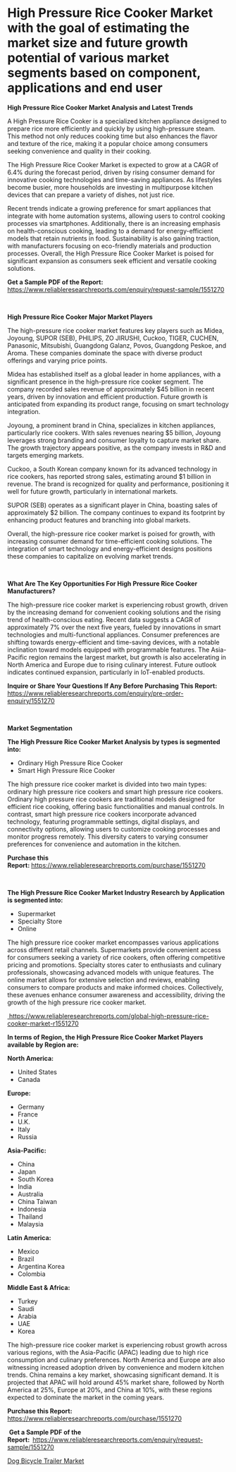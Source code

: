 <p><h1>High Pressure Rice Cooker Market with the goal of estimating the market size and future growth potential of various market segments based on component, applications and end user</h1></p><p><strong>High Pressure Rice Cooker Market Analysis and Latest Trends</strong></p>
<p><p>A High Pressure Rice Cooker is a specialized kitchen appliance designed to prepare rice more efficiently and quickly by using high-pressure steam. This method not only reduces cooking time but also enhances the flavor and texture of the rice, making it a popular choice among consumers seeking convenience and quality in their cooking. </p><p>The High Pressure Rice Cooker Market is expected to grow at a CAGR of 6.4% during the forecast period, driven by rising consumer demand for innovative cooking technologies and time-saving appliances. As lifestyles become busier, more households are investing in multipurpose kitchen devices that can prepare a variety of dishes, not just rice. </p><p>Recent trends indicate a growing preference for smart appliances that integrate with home automation systems, allowing users to control cooking processes via smartphones. Additionally, there is an increasing emphasis on health-conscious cooking, leading to a demand for energy-efficient models that retain nutrients in food. Sustainability is also gaining traction, with manufacturers focusing on eco-friendly materials and production processes. Overall, the High Pressure Rice Cooker Market is poised for significant expansion as consumers seek efficient and versatile cooking solutions.</p></p>
<p><strong>Get a Sample PDF of the Report:&nbsp;</strong> <a href="https://www.reliableresearchreports.com/enquiry/request-sample/1551270?utm_campaign=3250&utm_medium=2&utm_source=Github&utm_content=ia&utm_term=04042025&utm_id=high-pressure-rice-cooker">https://www.reliableresearchreports.com/enquiry/request-sample/1551270</a></p>
<p>&nbsp;</p>
<p><strong>High Pressure Rice Cooker Major Market Players</strong></p>
<p><p>The high-pressure rice cooker market features key players such as Midea, Joyoung, SUPOR (SEB), PHILIPS, ZO JIRUSHI, Cuckoo, TIGER, CUCHEN, Panasonic, Mitsubishi, Guangdong Galanz, Povos, Guangdong Peskoe, and Aroma. These companies dominate the space with diverse product offerings and varying price points.</p><p>Midea has established itself as a global leader in home appliances, with a significant presence in the high-pressure rice cooker segment. The company recorded sales revenue of approximately $45 billion in recent years, driven by innovation and efficient production. Future growth is anticipated from expanding its product range, focusing on smart technology integration.</p><p>Joyoung, a prominent brand in China, specializes in kitchen appliances, particularly rice cookers. With sales revenues nearing $5 billion, Joyoung leverages strong branding and consumer loyalty to capture market share. The growth trajectory appears positive, as the company invests in R&D and targets emerging markets.</p><p>Cuckoo, a South Korean company known for its advanced technology in rice cookers, has reported strong sales, estimating around $1 billion in revenue. The brand is recognized for quality and performance, positioning it well for future growth, particularly in international markets.</p><p>SUPOR (SEB) operates as a significant player in China, boasting sales of approximately $2 billion. The company continues to expand its footprint by enhancing product features and branching into global markets. </p><p>Overall, the high-pressure rice cooker market is poised for growth, with increasing consumer demand for time-efficient cooking solutions. The integration of smart technology and energy-efficient designs positions these companies to capitalize on evolving market trends.</p></p>
<p>&nbsp;</p>
<p><strong>What Are The Key Opportunities For High Pressure Rice Cooker Manufacturers?</strong></p>
<p><p>The high-pressure rice cooker market is experiencing robust growth, driven by the increasing demand for convenient cooking solutions and the rising trend of health-conscious eating. Recent data suggests a CAGR of approximately 7% over the next five years, fueled by innovations in smart technologies and multi-functional appliances. Consumer preferences are shifting towards energy-efficient and time-saving devices, with a notable inclination toward models equipped with programmable features. The Asia-Pacific region remains the largest market, but growth is also accelerating in North America and Europe due to rising culinary interest. Future outlook indicates continued expansion, particularly in IoT-enabled products.</p></p>
<p><strong>Inquire or Share Your Questions If Any Before Purchasing This Report:</strong> <a href="https://www.reliableresearchreports.com/enquiry/pre-order-enquiry/1551270?utm_campaign=3250&utm_medium=2&utm_source=Github&utm_content=ia&utm_term=04042025&utm_id=high-pressure-rice-cooker">https://www.reliableresearchreports.com/enquiry/pre-order-enquiry/1551270</a></p>
<p>&nbsp;</p>
<p><strong>Market Segmentation</strong></p>
<p><strong>The High Pressure Rice Cooker Market Analysis by types is segmented into:</strong></p>
<p><ul><li>Ordinary High Pressure Rice Cooker</li><li>Smart High Pressure Rice Cooker</li></ul></p>
<p><p>The high pressure rice cooker market is divided into two main types: ordinary high pressure rice cookers and smart high pressure rice cookers. Ordinary high pressure rice cookers are traditional models designed for efficient rice cooking, offering basic functionalities and manual controls. In contrast, smart high pressure rice cookers incorporate advanced technology, featuring programmable settings, digital displays, and connectivity options, allowing users to customize cooking processes and monitor progress remotely. This diversity caters to varying consumer preferences for convenience and automation in the kitchen.</p></p>
<p><strong>Purchase this Report:&nbsp;</strong><a href="https://www.reliableresearchreports.com/purchase/1551270?utm_campaign=3250&utm_medium=2&utm_source=Github&utm_content=ia&utm_term=04042025&utm_id=high-pressure-rice-cooker">https://www.reliableresearchreports.com/purchase/1551270</a></p>
<p>&nbsp;</p>
<p><strong>The High Pressure Rice Cooker Market Industry Research by Application is segmented into:</strong></p>
<p><ul><li>Supermarket</li><li>Specialty Store</li><li>Online</li></ul></p>
<p><p>The high pressure rice cooker market encompasses various applications across different retail channels. Supermarkets provide convenient access for consumers seeking a variety of rice cookers, often offering competitive pricing and promotions. Specialty stores cater to enthusiasts and culinary professionals, showcasing advanced models with unique features. The online market allows for extensive selection and reviews, enabling consumers to compare products and make informed choices. Collectively, these avenues enhance consumer awareness and accessibility, driving the growth of the high pressure rice cooker market.</p></p>
<p><a href="https://www.reliableresearchreports.com/global-high-pressure-rice-cooker-market-r1551270?utm_campaign=3250&utm_medium=2&utm_source=Github&utm_content=ia&utm_term=04042025&utm_id=high-pressure-rice-cooker">&nbsp;https://www.reliableresearchreports.com/global-high-pressure-rice-cooker-market-r1551270</a></p>
<p><strong>In terms of Region, the High Pressure Rice Cooker Market Players available by Region are:</strong></p>
<p>
    <p> <strong> North America: </strong>
        <ul>
            <li>United States</li>
            <li>Canada</li>
        </ul>
        </p> 
    <p> <strong> Europe: </strong>
        <ul>
            <li>Germany</li>
            <li>France</li>
            <li>U.K.</li>
            <li>Italy</li>
            <li>Russia</li>
        </ul>
        </p> 
    <p> <strong> Asia-Pacific: </strong>
        <ul>
            <li>China</li>
            <li>Japan</li>
            <li>South Korea</li>
            <li>India</li>
            <li>Australia</li>
            <li>China Taiwan</li>
            <li>Indonesia</li>
            <li>Thailand</li>
            <li>Malaysia</li>
        </ul>
        </p> 
    <p> <strong> Latin America: </strong>
        <ul>
            <li>Mexico</li>
            <li>Brazil</li>
            <li>Argentina Korea</li>
            <li>Colombia</li>
        </ul>
        </p> 
    <p> <strong> Middle East & Africa: </strong>
        <ul>
            <li>Turkey</li>
            <li>Saudi</li>
            <li>Arabia</li>
            <li>UAE</li>
            <li>Korea</li>
        </ul>
    </p>
    </p>
<p><p>The high-pressure rice cooker market is experiencing robust growth across various regions, with the Asia-Pacific (APAC) leading due to high rice consumption and culinary preferences. North America and Europe are also witnessing increased adoption driven by convenience and modern kitchen trends. China remains a key market, showcasing significant demand. It is projected that APAC will hold around 45% market share, followed by North America at 25%, Europe at 20%, and China at 10%, with these regions expected to dominate the market in the coming years.</p></p>
<p><strong>Purchase this Report: </strong><a href="https://www.reliableresearchreports.com/purchase/1551270?utm_campaign=3250&utm_medium=2&utm_source=Github&utm_content=ia&utm_term=04042025&utm_id=high-pressure-rice-cooker">https://www.reliableresearchreports.com/purchase/1551270</a></p>
<p>&nbsp;<strong>Get a Sample PDF of the Report:&nbsp;&nbsp;</strong><a href="https://www.reliableresearchreports.com/enquiry/request-sample/1551270?utm_campaign=3250&utm_medium=2&utm_source=Github&utm_content=ia&utm_term=04042025&utm_id=high-pressure-rice-cooker">https://www.reliableresearchreports.com/enquiry/request-sample/1551270</a></p>
<p><strong></strong></p>
<p><p><a href="https://github.com/jolinolooman/Market-Research-Report-List-1/blob/main/dog-bicycle-trailer-market.md?utm_campaign=3250&utm_medium=2&utm_source=Github&utm_content=ia&utm_term=04042025&utm_id=high-pressure-rice-cooker">Dog Bicycle Trailer Market</a></p></p>